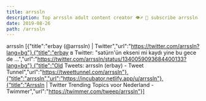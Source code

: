 ```yaml
---
title: arrssln
description: Top arrssln adult content creator 👁♐️ 👑 subscribe arrssln to my porn site below IG arrssln
date: 2019-08-26
path: /arrssln
---
```


arrssln
[{"title":"erbay (@arrssln) | Twitter","url":"https://twitter.com/arrssln?lang=bg"},{"title":"erbay в Twitter: \"satürn'ün ekseni mi kaydı yine bu gece de ...","url":"https://twitter.com/arrssln/status/1340059093684400133?lang=bg"},{"title":"Old Tweets: arrssln (erbay) - Tweet Tunnel","url":"https://tweettunnel.com/arrssln"},{"title":"arrssln","url":"https://incubator.netlify.app/u/arrssln"},{"title":"Arrssln | Twitter Trending Topics voor Nederland - Twimmer","url":"https://twimmer.com/tweep/arrssln"}]

